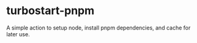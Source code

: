 # turbostart-pnpm

A simple action to setup node, install pnpm dependencies, and cache for later use.
